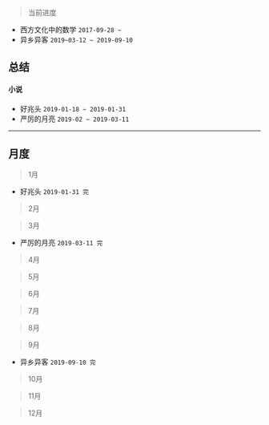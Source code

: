 > 当前进度

* 西方文化中的数学 `2017-09-28 ~`
* 异乡异客 `2019~03-12 ~ 2019-09-10`

## 总结

#### 小说

* 好兆头 `2019-01-18 ~ 2019-01-31`
* 严厉的月亮 `2019-02 ~ 2019-03-11`

--- 

## 月度

> 1月

* 好兆头 `2019-01-31 完`

> 2月

> 3月

* 严厉的月亮 `2019-03-11 完`

> 4月

> 5月

> 6月

> 7月

> 8月

> 9月

* 异乡异客 `2019-09-10 完`

> 10月

> 11月

> 12月
